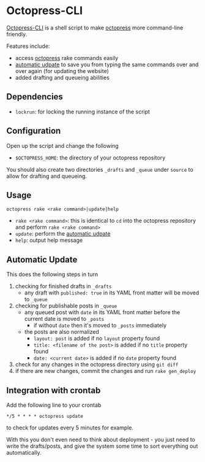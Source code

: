 # Octopress-CLI

[Octopress-CLI](http://octopress.lynnard.tk) is a shell script to make [octopress](http://octopress.org/) more command-line friendly.

Features include:

* access [octopress](http://octopress.org/) rake commands easily
* [automatic udpate](#automatic-update) to save you from typing the same commands over and over again (for updating the website)
* added drafting and queueing abilities

## Dependencies

* `lockrun`: for locking the running instance of the script

## Configuration

Open up the script and change the following

* `$OCTOPRESS_HOME`: the directory of your octopress repository

You should also create two directories `_drafts` and `_queue` under `source` to allow for drafting and queueing.

## Usage

    octopress rake <rake command>|update|help

* `rake <rake command>`: this is identical to `cd` into the octopress repository and perform `rake <rake command>`
* `update`: perform the [automatic udpate](#automatic-update)
* `help`: output help message

## Automatic Update

This does the following steps in turn

1. checking for finished drafts in `_drafts`
    * any draft with `published: true` in its YAML front matter will be moved to `_queue`
2. checking for publishable posts in `_queue`
    * any queued post with `date` in its YAML front matter before the current date is moved to `_posts` 
        * if without `date` then it's moved to `_posts` immediately
    * the posts are also normalized
        * `layout: post` is added if no `layout` property found
        * `title: <filename of the post>` is added if no `title` property found
        * `date: <current date>` is added if no `date` property found
3. check for any changes in the octopress directory using `git diff`
4. if there are new changes, commit the changes and run `rake gen_deploy`

## Integration with crontab

Add the following line to your crontab

    */5 * * * * octopress update

to check for updates every 5 minutes for example.

With this you don't even need to think about deployment - you just need to write the drafts/posts, and give the system some time to sort everything out automatically.
